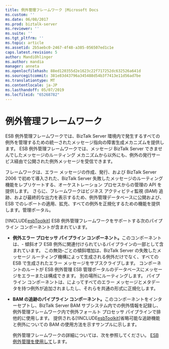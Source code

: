```yaml
---
title: 例外管理フレームワーク |Microsoft Docs
ms.custom: ''
ms.date: 06/08/2017
ms.prod: biztalk-server
ms.reviewer: ''
ms.suite: ''
ms.tgt_pltfrm: ''
ms.topic: article
ms.assetid: 2b5aebc0-2467-4f48-a385-056507ed1c1e
caps.latest.revision: 5
author: MandiOhlinger
ms.author: mandia
manager: anneta
ms.openlocfilehash: 88ed120355d2e1623c22f717252dc632526a641d
ms.sourcegitcommit: 381e83d43796a345488d54b3f7413e11d56ad7be
ms.translationtype: MT
ms.contentlocale: ja-JP
ms.lasthandoff: 05/07/2019
ms.locfileid: "65268782"
---
```

# <a name="exception-management-framework"></a>例外管理フレームワーク
ESB 例外管理フレームワークでは、BizTalk Server 環境内で発生するすべての例外を管理するための統一されたメッセージ指向の障害生成メカニズムを提供します。 ESB 例外管理フレームワークでは、メッセージ BizTalk Server できませんでしたメッセージのルーティング メカニズムから以外にも、例外の発行サービス経由で公開された例外メッセージを受信できます。  
  
 フレームワークは、エラー メッセージの作成、発行、および BizTalk Server 2006 で初めて導入された、BizTalk Server 失敗したメッセージのルーティング機能をレプリケートする、オーケストレーション プロセスからの管理の API を提供します。 さらに、フレームワークはビジネス アクティビティ監視 (BAM) 追跡、および最終的な出力を表示するため、例外管理データベースに公開および、ESB でのレポートの適用、拡充、すべての例外を正規化するための機能を提供します。管理ポータル。  
  
 [!INCLUDE[esbToolkit](../includes/esbtoolkit-md.md)] ESB 例外管理フレームワークをサポートする次のパイプライン コンポーネントが含まれています。  
  
- <strong>例外エラー プロセッサ パイプライン コンポーネント。</strong>このコンポーネントは、- 傾斜オフ ESB 例外に関連付けられているパイプラインの一部として含まれています。 この無効-ごとの傾斜増加は、BizTalk Server の失敗したメッセージ ルーティング機構によって生成される例外だけでなく、すべての ESB で生成されたエラー メッセージをサブスクライブします。 コンポーネントのルートが ESB 例外管理 ESB 管理ポータルのデータベースにメッセージをエラーまたは構成できます。 別の場所にルーティングします。 パイプライン コンポーネントは、によってすべてのエラー メッセージとメタデータを持つ例外が追加されましたし、それらを共通の形式に正規化します。  
  
- <strong>BAM の追跡のパイプライン コンポーネント。</strong>このコンポーネントをインターセプトし、BizTalk Server BAM サブシステム内での例外情報を記録し、例外管理フレームワーク内で例外フォールト プロセッサ パイプラインで排他的に使用します。 提供される[!INCLUDE[esbToolkit](../includes/esbtoolkit-md.md)]省略可能な追跡機能と例外についての BAM の使用方法を示すサンプルに示します。  
  
  例外管理フレームワークの詳細については、次を参照してください。 [ESB 例外管理を使用して](../esb-toolkit/using-esb-exception-management.md)します。